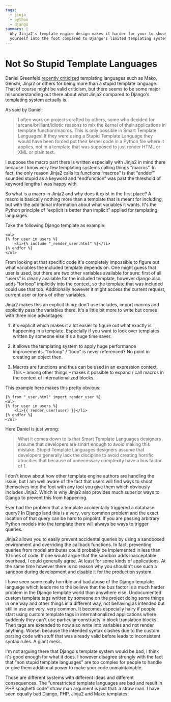 ```yaml
---
tags:
  - jinja
  - python
  - django
summary: |
  Why Jinja2's template engine design makes it harder for your to shoot
  yourself into the foot compared to Django's limited templating system.
---
```


# Not So Stupid Template Languages

Daniel Greenfeld [recently criticized](http://pydanny.blogspot.com/2010/12/stupid-template-languages.html)
templating languages such as Mako, Genshi, Jinja2 or others for being more
than a stupid template language.  That of course might be valid criticism,
but there seems to be some major misunderstanding out there about what
Jinja2 compared to Django's templating system actually is.

As said by Daniel:

> I often work on projects crafted by others, some who decided for
arcane/brilliant/idiotic reasons to mix the kernel of their
applications in template function/macros. This is only possible in
Smart Template Languages! If they were using a Stupid Template
Language they would have been forced put their kernel code in a Python
file where it applies, not in a template that was supposed to just
render HTML or XML or plain text.
>

I suppose the macro part there is written especially with Jinja2 in mind
there because I know very few templating systems calling things “macros”.
In fact, the only reason Jinja2 calls its functions “macros” is that
“enddef” sounded stupid as a keyword and “endfunction” was past the
threshold of keyword lengths I was happy with.

So what is a macro in Jinja2 and why does it exist in the first place?  A
macro is basically nothing more than a template that is meant for
including, but with the additional information about what variables it
wants.  It's the Python principle of “explicit is better than implicit”
applied for templating languages.

Take the following Django template as example:

```html+django
<ul>
{% for user in users %}
    <li>{% include "_render_user.html" %}</li>
{% endfor %}
</ul>
```

From looking at that specific code it's completely impossible to figure
out what variables the included template depends on.  One might guess that
user is used, but there are two other variables available for sure: first
of all “users” is clearly available for the included template, however
django also adds “forloop” implicitly into the context, so the template
that was included could use that too.  Additionally however it might access
the current request, current user or tons of other variables.

Jinja2 makes this an explicit thing: don't use includes, import macros and
explicitly pass the variables there.  It's a little bit more to write but
comes with three nice advantages:

1. it's explicit which makes it a lot easier to figure out what exactly
is happening in a template.  Especially if you want to look over
templates written by someone else it's a huge time saver.

1. it allows the templating system to apply huge performance
improvements.  “forloop” / “loop” is never referenced?  No point in
creating an object then.

1. Macros are functions and thus can be used in an expression context.
This – among other things – makes it possible to expand / call macros
in the context of internationalized blocks.

This example here makes this pretty obvious:

```html+jinja
{% from "_user.html" import render_user %}
<ul>
{% for user in users %}
    <li>{{ render_user(user) }}</li>
{% endfor %}
</ul>
```

Here Daniel is just wrong:

> What it comes down to is that Smart Template Languages designers
assume that developers are smart enough to avoid making this mistake.
Stupid Template Languages designers assume that developers generally
lack the discipline to avoid creating horrific atrocities that because
of unnecessary complexity have a bus factor of 1.
>

I don't know about how other template engine authors are handling the
issue, but I am well aware of the fact that users will find ways to shoot
themselves into the foot with any tool you give them which obviously
includes Jinja2.  Which is why Jinja2 also provides much superior ways to
Django to prevent this from happening.

Ever had the problem that a template accidentally triggered a database
query?  In Django land this is a very, very common problem and the exact
location of that query can be hard to pinpoint.  If you are passing
arbitrary Python models into the template there will always be ways to
trigger queries.

Jinja2 allows you to easily prevent accidental queries by using a
sandboxed environment and overriding the callback functions.  In fact,
preventing queries from model attributes could probably be implemented in
less than 10 lines of code.  If one would argue that the sandbox adds
inacceptable overhead, I could generally agree.  At least for some kinds
of applications.  At the same time however there is no reason why you
shouldn't use such a sandbox during development and disable it for the
production system.

I have seen some really horrible and bad abuse of the Django template
language which leads me to the believe that the bus factor is a much
harder problem in the Django template world than anywhere else.
Undocumented custom template tags written by someone on the project doing
some things in one way and other things in a different way, not behaving
as intended but still in use are very, very common.  It becomes especially
hairy if people start using custom template tags in internationalized
applications where suddenly they can't use particular constructs in block
translation blocks.  Then tags are extended to now also write into
variables and not render anything.  Worse: because the intended syntax
clashes due to the custom parsing code with stuff that was already valid
before leads to inconsistent syntax rules.  A giant mess.

I'm not arguing there that Django's template system would be bad, I think
it's good enough for what it does.  I however disagree strongly with the
fact that “non stupid template languages” are too complex for people to
handle or give them additional power to make your code unmaintainable.

Those are different systems with different ideas and different
consequences.  The “unrestricted template languages are bad and result in
PHP spaghetti code” straw man argument is just that: a straw man.  I have
seen equally bad Django, PHP, Jinja2 and Mako templates.
